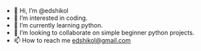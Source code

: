 - 👋 Hi, I’m @edshikol
- 👀 I’m interested in coding.
- 🌱 I’m currently learning python.
- 💞️ I’m looking to collaborate on simple beginner python projects.
- 📫 How to reach me edshikol@gmail.com

<!---
edshikol/edshikol is a ✨ special ✨ repository because its `README.md` (this file) appears on your GitHub profile.
You can click the Preview link to take a look at your changes.
--->
